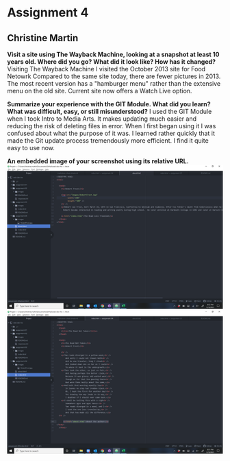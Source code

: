 # Assignment 4
## Christine Martin

**Visit a site using The Wayback Machine, looking at a snapshot at least 10 years old. Where did you go? What did it look like? How has it changed?**
Visiting The Wayback Machine I visited the October 2013 site for Food Netowrk
Compared to the same site today, there are fewer pictures in 2013.
The most recent version has a "hamburger menu" rather than the extensive menu on the old site.
Current site now offers a Watch Live option.

**Summarize your experience with the GIT Module. What did you learn? What was difficult, easy, or still misunderstood?**
I used the GIT Module when I took Intro to Media Arts.  It makes updating much easier and reducing the risk of deleting files in error.
When I first began using it I was confused about what the purpose of it was.  I learned rather quickly that it made the Git update process tremendously more efficient.  I find it quite easy to use now.

**An embedded image of your screenshot using its relative URL.**
![](https://github.com/christinebmartin/web-dev-hw/blob/main/assignment-04/images/assignment4_about_screenshot.png)
![](https://github.com/christinebmartin/web-dev-hw/blob/main/assignment-04/images/assignment4_index_screenshot.png)
